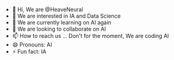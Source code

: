 - 👋 Hi, We are @HeaveNeural
- 👀 We are interested in IA and Data Science
- 🌱 We are currently learning on AI again
- 💞️ We are looking to collaborate on AI
- 📫 How to reach us ... Don't for the moment, We are coding AI
- 😄 Pronouns: AI
- ⚡ Fun fact: IA
